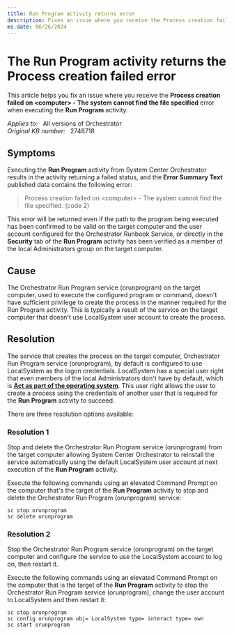 ```yaml
---
title: Run Program activity returns error
description: Fixes an issue where you receive the Process creation failed - The system cannot find the file specified error when executing the Run Program activity.
ms.date: 06/26/2024
---
```

# The Run Program activity returns the Process creation failed error

This article helps you fix an issue where you receive the **Process creation failed on \<computer> - The system cannot find the file specified** error when executing the **Run Program** activity.

_Applies to:_ &nbsp; All versions of Orchestrator  
_Original KB number:_ &nbsp; 2748718

## Symptoms

Executing the **Run Program** activity from System Center Orchestrator results in the activity returning a failed status, and the **Error Summary Text** published data contains the following error:

> Process creation failed on \<computer> - The system cannot find the file specified. (code 2)  

This error will be returned even if the path to the program being executed has been confirmed to be valid on the target computer and the user account configured for the Orchestrator Runbook Service, or directly in the **Security** tab of the **Run Program** activity has been verified as a member of the local Administrators group on the target computer.

## Cause

The Orchestrator Run Program service (orunprogram) on the target computer, used to execute the configured program or command, doesn't have sufficient privilege to create the process in the manner required for the Run Program activity. This is typically a result of the service on the target computer that doesn't use LocalSystem user account to create the process.

## Resolution

The service that creates the process on the target computer, Orchestrator Run Program service (orunprogram), by default is configured to use LocalSystem as the logon credentials. LocalSystem has a special user right that even members of the local Administrators don't have by default, which is **[Act as part of the operating system](/previous-versions/windows/it-pro/windows-2000-server/cc976442(v=technet.10)?redirectedfrom=MSDN)**. This user right allows the user to create a process using the credentials of another user that is required for the **Run Program** activity to succeed.

There are three resolution options available:

### Resolution 1

Stop and delete the Orchestrator Run Program service (orunprogram) from the target computer allowing System Center Orchestrator to reinstall the service automatically using the default LocalSystem user account at next execution of the **Run Program** activity.

Execute the following commands using an elevated Command Prompt on the computer that's the target of the **Run Program** activity to stop and delete the Orchestrator Run Program (orunprogram) service:

```console
sc stop orunprogram
sc delete orunprogram
```

### Resolution 2

Stop the Orchestrator Run Program service (orunprogram) on the target computer and configure the service to use the LocalSystem account to log on, then restart it.

Execute the following commands using an elevated Command Prompt on the computer that is the target of the **Run Program** activity to stop the Orchestrator Run Program service (orunprogram), change the user account to LocalSystem and then restart it:

```console
sc stop orunprogram
sc config orunprogram obj= LocalSystem type= interact type= own
sc start orunprogram
```
